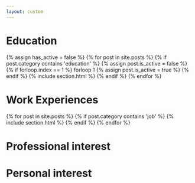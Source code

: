 ```yaml
---
layout: custom
---
```



# Education
{% assign has_active = false %}
{% for post in site.posts %}
    {% if post.category contains 'education' %}
        {% assign post.is_active = false %}
        {% if forloop.index == 1 %}
            forloop 1
            {% assign post.is_active = true  %}
        {% endif %}
{% include section.html %}
    {% endif %}
{% endfor %}
# Work Experiences
{% for post in site.posts %}
    {% if post.category contains 'job' %}
{% include section.html %}
    {% endif %}
{% endfor %}
# Professional interest
# Personal interest

